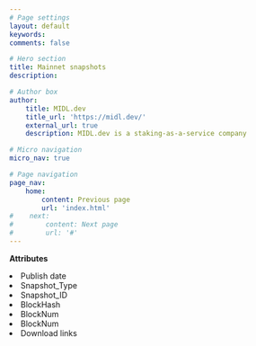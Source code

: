 ```yaml
---
# Page settings
layout: default
keywords:
comments: false

# Hero section
title: Mainnet snapshots
description: 

# Author box
author:
    title: MIDL.dev
    title_url: 'https://midl.dev/'
    external_url: true
    description: MIDL.dev is a staking-as-a-service company

# Micro navigation
micro_nav: true

# Page navigation
page_nav:
    home:
        content: Previous page
        url: 'index.html'
#    next:
#        content: Next page
#        url: '#'
---
```


<div class="callout callout--info">
    <p><strong>Attributes</strong></p>
    <li>Publish date</li>
    <li>Snapshot_Type</li>
    <li>Snapshot_ID</li>
    <li>BlockHash</li>
    <li>BlockNum</li>
    <li>BlockNum</li>
    <li>Download links</li>
</div>